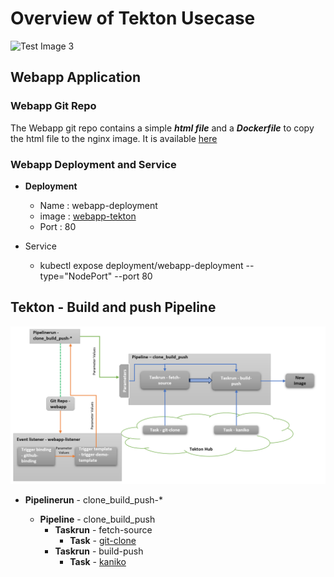 # Overview of Tekton Usecase

![Test Image 3](tekton_demo_overview.png)

## Webapp Application

### Webapp Git Repo

The Webapp git repo contains a simple ***html file*** and a ***Dockerfile*** to copy the html file to the nginx image. It is available [here](https://github.com/surajmohan-m/webapp.git)

### Webapp Deployment and Service

* **Deployment**

  * Name : webapp-deployment
  * image : [webapp-tekton]([https://hub.docker.com/r/surajmohanm/webapp-tekton/tags])
  * Port : 80
* Service

  * kubectl expose deployment/webapp-deployment --type="NodePort" --port 80

## Tekton - Build and push Pipeline

![](assets/tekton_demo_pipeline_structure_4.png)


* **Pipelinerun** - clone_build_push-*

  * **Pipeline** - clone_build_push
    * **Taskrun** - fetch-source
      * **Task** - [git-clone](https://hub.tekton.dev/tekton/task/git-clone)
    * **Taskrun** - build-push
      * **Task** - [kaniko](https://hub.tekton.dev/tekton/task/kaniko)
